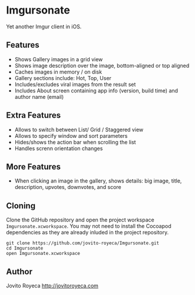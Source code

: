 # Imgursonate
Yet another Imgur client in iOS.

## Features
* Shows Gallery images in a grid view
* Shows image description over the image, bottom-aligned or top aligned
* Caches images in memory / on disk
* Gallery sections include: Hot, Top, User
* Includes/excludes viral images from the result set
* Includes About screen containing app info (version, build time) and author name (email)

## Extra Features
* Allows to switch between List/ Grid / Staggered view
* Allows to specify window and sort parameters
* Hides/shows the action bar when scrolling the list
* Handles screnn orientation changes

## More Features
* When clicking an image in the gallery, shows details: big image, title, description, upvotes, downvotes, and score

## Cloning
Clone the GitHub repository and open the project workspace `Imgursonate.xcworkspace`. You may not need to install the Cocoapod dependencies as they are already inluded in the project repository.
````
git clone https://github.com/jovito-royeca/Imgursonate.git
cd Imgursonate
open Imgursonate.xcworkspace
````

## Author
Jovito Royeca http://jovitoroyeca.com